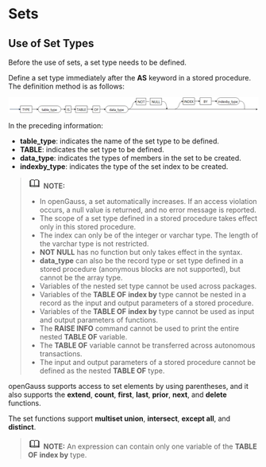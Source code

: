 # Sets<a name="EN-US_TOPIC_0000001153159330"></a>

## Use of Set Types<a name="section28779381888"></a>

Before the use of sets, a set type needs to be defined.

Define a set type immediately after the  **AS**  keyword in a stored procedure. The definition method is as follows:

![](figures/en-us_image_0000001153515022.png)

In the preceding information:

-   **table\_type**: indicates the name of the set type to be defined.
-   **TABLE**: indicates the set type to be defined.
-   **data\_type**: indicates the types of members in the set to be created.
-   **indexby\_type**: indicates the type of the set index to be created.

>![](public_sys-resources/icon-note.gif) **NOTE:** 
>-   In openGauss, a set automatically increases. If an access violation occurs, a null value is returned, and no error message is reported.
>-   The scope of a set type defined in a stored procedure takes effect only in this stored procedure.
>-   The index can only be of the integer or varchar type. The length of the varchar type is not restricted.
>-   **NOT NULL**  has no function but only takes effect in the syntax.
>-   **data\_type**  can also be the record type or set type defined in a stored procedure \(anonymous blocks are not supported\), but cannot be the array type.
>-   Variables of the nested set type cannot be used across packages.
>-   Variables of the  **TABLE OF** **index by**  type cannot be nested in a record as the input and output parameters of a stored procedure.
>-   Variables of the  **TABLE OF** **index by**  type cannot be used as input and output parameters of functions.
>-   The  **RAISE INFO**  command cannot be used to print the entire nested  **TABLE OF**  variable.
>-   The  **TABLE OF**  variable cannot be transferred across autonomous transactions.
>-   The input and output parameters of a stored procedure cannot be defined as the nested  **TABLE OF**  type.

openGauss supports access to set elements by using parentheses, and it also supports the  **extend**,  **count**,  **first**,  **last**,  **prior**,  **next**, and  **delete**  functions.

The set functions support  **multiset union**,  **intersect**,  **except all**, and  **distinct**.

>![](public_sys-resources/icon-note.gif) **NOTE:** 
>An expression can contain only one variable of the  **TABLE OF** **index by**  type.

